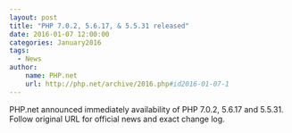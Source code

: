```yaml
---
layout: post
title: "PHP 7.0.2, 5.6.17, & 5.5.31 released"
date: 2016-01-07 12:00:00
categories: January2016
tags:
  - News
author:
    name: PHP.net
    url: http://php.net/archive/2016.php#id2016-01-07-1
---
```


PHP.net announced immediately availability of PHP 7.0.2, 5.6.17 and 5.5.31. Follow original URL for official news and exact change log.